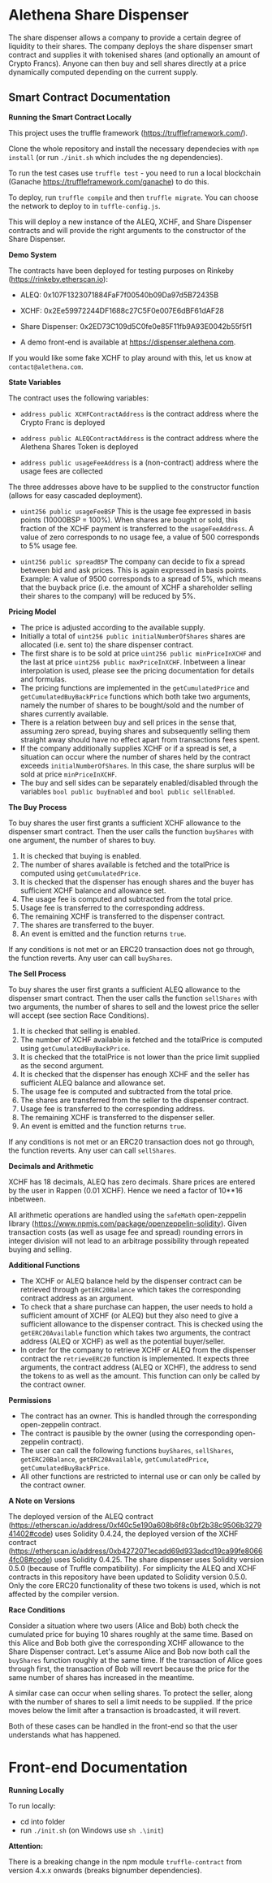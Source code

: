 <h1>Alethena Share Dispenser</h1>

The share dispenser allows a company to provide a certain degree of liquidity to their shares. 
The company deploys the share dispenser smart contract and supplies it with tokenised shares (and optionally an amount of Crypto Francs). Anyone can then buy and sell shares directly at a price dynamically computed depending on the current supply.


<h2>Smart Contract Documentation</h2>

**Running the Smart Contract Locally**

This project uses the truffle framework (https://truffleframework.com/). 

Clone the whole repository and install the necessary dependecies with `npm install` (or run `./init.sh` which includes the ng dependencies).

To run the test cases use `truffle test` - you need to run a local blockchain (Ganache https://truffleframework.com/ganache) to do this.

To deploy, run `truffle compile` and then `truffle migrate`. You can choose the network to deploy to in `tuffle-config.js`.

This will deploy a new instance of the ALEQ, XCHF, and Share Dispenser contracts and will provide the right arguments to the constructor of the Share Dispenser. 

**Demo System**

The contracts have been deployed for testing purposes on Rinkeby (https://rinkeby.etherscan.io):
* ALEQ: 0x107F1323071884FaF7f00540b09Da97d5B72435B
* XCHF: 0x2Ee59972244DF1688c27C5F0e007E6dBF61dAF28
* Share Dispenser: 0x2ED73C109d5C0fe0e85F11fb9A93E0042b55f5f1

* A demo front-end is available at https://dispenser.alethena.com.

If you would like some fake XCHF to play around with this, let us know at `contact@alethena.com`.

**State Variables**

The contract uses the following variables:

* `address public XCHFContractAddress` is the contract address where the Crypto Franc is deployed

* `address public ALEQContractAddress` is the contract address where the Alethena Shares Token is deployed

* `address public usageFeeAddress` is a (non-contract) address where the usage fees are collected

The three addresses above have to be supplied to the constructor function (allows for easy cascaded deployment).

* `uint256 public usageFeeBSP`  This is the usage fee expressed in basis points (10000BSP = 100%). When shares are bought or sold, this fraction of the XCHF payment is transferred to the `usageFeeAddress`. A value of zero corresponds to no usage fee, a value of 500 corresponds to 5% usage fee.

* `uint256 public spreadBSP` The company can decide to fix a spread between bid and ask prices. This is again expressed in basis points. Example: A value of 9500 corresponds to a spread of 5%, which means that the buyback price (i.e. the amount of XCHF a shareholder selling their shares to the company) will be reduced by 5%. 

**Pricing Model**

* The price is adjusted according to the available supply.
* Initially a total of `uint256 public initialNumberOfShares` shares are allocated (i.e. sent to) the share dispenser contract.
* The first share is to be sold at price `uint256 public minPriceInXCHF` and the last at price `uint256 public maxPriceInXCHF`. Inbetween a linear interpolation is used, please see the pricing documentation for details and formulas.
* The pricing functions are implemented in the `getCumulatedPrice` and `getCumulatedBuyBackPrice` functions which both take two arguments, namely the number of shares to be bought/sold and the number of shares currently available. 
* There is a relation between buy and sell prices in the sense that, assuming zero spread, buying shares and subsequently selling them straight away should have no effect apart from transactions fees spent.
* If the company additionally supplies XCHF or if a spread is set, a situation can occur where the number of shares held by the contract exceeds `initialNumberOfShares`. In this case, the share surplus will be sold at price `minPriceInXCHF`.
* The buy and sell sides can be separately enabled/disabled through the variables `bool public buyEnabled` and `bool public sellEnabled`.

**The Buy Process**

To buy shares the user first grants a sufficient XCHF allowance to the dispenser smart contract.
Then the user calls the function `buyShares` with one argument, the number of shares to buy.

1. It is checked that buying is enabled.
2. The number of shares available is fetched and the totalPrice is computed using `getCumulatedPrice`.
3. It is checked that the dispenser has enough shares and the buyer has sufficient XCHF balance and allowance set.
4. The usage fee is computed and subtracted from the total price.
5. Usage fee is transferred to the corresponding address.
6. The remaining XCHF is transferred to the dispenser contract.
7. The shares are transferred to the buyer.
8. An event is emitted and the function returns `true`.

If any conditions is not met or an ERC20 transaction does not go through, the function reverts.
Any user can call `buyShares`.

**The Sell Process**

To buy shares the user first grants a sufficient ALEQ allowance to the dispenser smart contract.
Then the user calls the function `sellShares` with two arguments, the number of shares to sell and the lowest price the seller will accept (see section Race Conditions).

1. It is checked that selling is enabled.
2. The number of XCHF available is fetched and the totalPrice is computed using `getCumulatedBuyBackPrice`.
3. It is checked that the totalPrice is not lower than the price limit supplied as the second argument.
4. It is checked that the dispenser has enough XCHF and the seller has sufficient ALEQ balance and allowance set.
5. The usage fee is computed and subtracted from the total price.
6. The shares are transferred from the seller to the dispenser contract.
7. Usage fee is transferred to the corresponding address.
8. The remaining XCHF is transferred to the dispenser seller.
9. An event is emitted and the function returns `true`.

If any conditions is not met or an ERC20 transaction does not go through, the function reverts.
Any user can call `sellShares`.

**Decimals and Arithmetic**

XCHF has 18 decimals, ALEQ has zero decimals.
Share prices are entered by the user in Rappen (0.01 XCHF). Hence we need a factor of 10**16 inbetween.

All arithmetic operations are handled using the `safeMath` open-zeppelin library (https://www.npmjs.com/package/openzeppelin-solidity). 
Given transaction costs (as well as usage fee and spread) rounding errors in integer division will not lead to an arbitrage possibility through repeated buying and selling.

**Additional Functions**

* The XCHF or ALEQ balance held by the dispenser contract can be retrieved through `getERC20Balance` which takes the corresponding contract address as an argument. 
* To check that a share purchase can happen, the user needs to hold a sufficient amount of XCHF (or ALEQ) but they also need to give a sufficient allowance to the dispenser contract. This is checked using the `getERC20Available` function which takes two arguments, the contract address (ALEQ or XCHF) as well as the potential buyer/seller.
* In order for the company to retrieve XCHF or ALEQ from the dispenser contract the `retrieveERC20` function is implemented. It expects three arguments, the contract address (ALEQ or XCHF), the address to send the tokens to as well as the amount. This function can only be called by the contract owner.

**Permissions**

* The contract has an owner. This is handled through the corresponding open-zeppelin contract.
* The contract is pausible by the owner (using the corresponding open-zeppelin contract).
* The user can call the following functions `buyShares`, `sellShares`, `getERC20Balance`, `getERC20Available`, `getCumulatedPrice`, `getCumulatedBuyBackPrice`.
* All other functions are restricted to internal use or can only be called by the contract owner.

**A Note on Versions**

The deployed version of the ALEQ contract (https://etherscan.io/address/0xf40c5e190a608b6f8c0bf2b38c9506b327941402#code) uses Solidity 0.4.24, the deployed version of the XCHF contract (https://etherscan.io/address/0xb4272071ecadd69d933adcd19ca99fe80664fc08#code) uses Solidity 0.4.25. 
The share dispenser uses Solidity version 0.5.0 (because of Truffle compatibility).
For simplicity the ALEQ and XCHF contracts in this repository have been updated to Solidity version 0.5.0.
Only the core ERC20 functionality of these two tokens is used, which is not affected by the compiler version.

**Race Conditions**

Consider a situation where two users (Alice and Bob) both check the cumulated price for buying 10 shares roughly at the same time. Based on this Alice and Bob both give the corresponding XCHF allowance to the Share Dispenser contract.
Let's assume Alice and Bob now both call the `buyShares` function roughly at the same time. 
If the transaction of Alice goes through first, the transaction of Bob will revert because the price for the same number of shares has increased in the meantime. 

A similar case can occur when selling shares. To protect the seller, along with the number of shares to sell a limit needs to be supplied. If the price moves below the limit after a transaction is broadcasted, it will revert.

Both of these cases can be handled in the front-end so that the user understands what has happened.


<h1>Front-end Documentation</h1>

**Running Locally**

To run locally:
- cd into folder
- run `./init.sh` (on Windows use `sh .\init`)

**Attention:** 

There is a breaking change in the npm module `truffle-contract` from version 4.x.x onwards (breaks bignumber dependencies).
